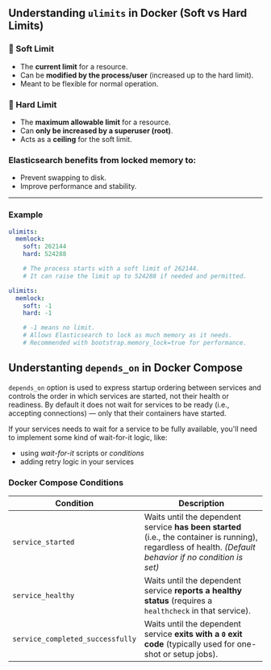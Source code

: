 ## Understanding `ulimits` in Docker (Soft vs Hard Limits)

### 🔹 Soft Limit

- The **current limit** for a resource.
- Can be **modified by the process/user** (increased up to the hard limit).
- Meant to be flexible for normal operation.

### 🔹 Hard Limit

- The **maximum allowable limit** for a resource.
- Can **only be increased by a superuser (root)**.
- Acts as a **ceiling** for the soft limit.

### Elasticsearch benefits from locked memory to:

- Prevent swapping to disk.
- Improve performance and stability.

---

### Example

```yaml
ulimits:
  memlock:
    soft: 262144
    hard: 524288

    # The process starts with a soft limit of 262144.
    # It can raise the limit up to 524288 if needed and permitted.

ulimits:
  memlock:
    soft: -1
    hard: -1

    # -1 means no limit.
    # Allows Elasticsearch to lock as much memory as it needs.
    # Recommended with bootstrap.memory_lock=true for performance.
```

## Understanting `depends_on` in Docker Compose

`depends_on` option is used to express startup ordering between services and controls the order in which services are started, not their health or readiness.
By default it does not wait for services to be ready (i.e., accepting connections) — only that their containers have started.

If your services needs to wait for a service to be fully available, you'll need to implement some kind of wait-for-it logic, like:

- using _wait-for-it_ scripts or _conditions_
- adding retry logic in your services

### Docker Compose Conditions

| Condition                        | Description                                                                                                                                                |
| -------------------------------- | ---------------------------------------------------------------------------------------------------------------------------------------------------------- |
| `service_started`                | Waits until the dependent service **has been started** (i.e., the container is running), regardless of health. _(Default behavior if no condition is set)_ |
| `service_healthy`                | Waits until the dependent service **reports a healthy status** (requires a `healthcheck` in that service).                                                 |
| `service_completed_successfully` | Waits until the dependent service **exits with a `0` exit code** (typically used for one-shot or setup jobs).                                              |
